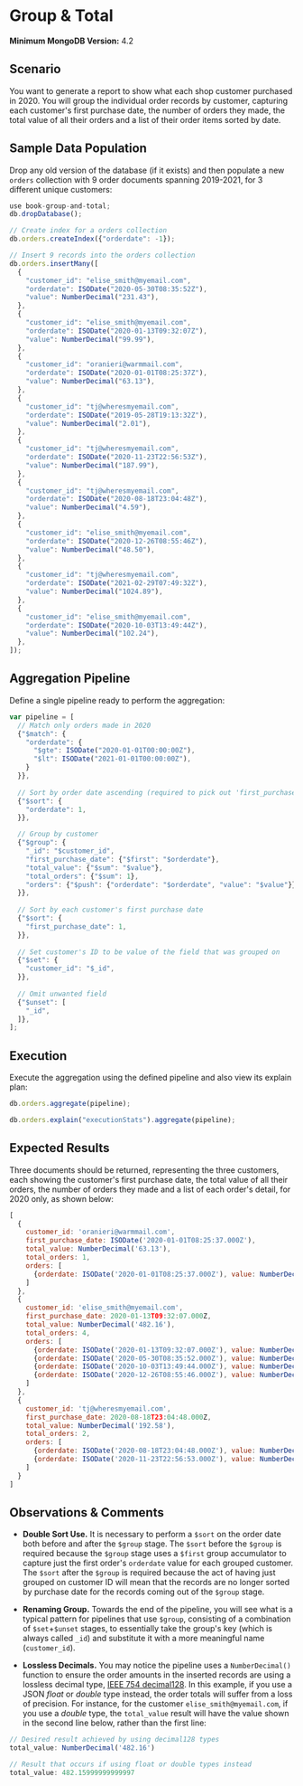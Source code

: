 # Group & Total

__Minimum MongoDB Version:__ 4.2


## Scenario

You want to generate a report to show what each shop customer purchased in 2020. You will group the individual order records by customer, capturing each customer's first purchase date, the number of orders they made, the total value of all their orders and a list of their order items sorted by date. 


## Sample Data Population

Drop any old version of the database (if it exists) and then populate a new `orders` collection with 9 order documents spanning 2019-2021, for 3 different unique customers:

```javascript
use book-group-and-total;
db.dropDatabase();

// Create index for a orders collection
db.orders.createIndex({"orderdate": -1});

// Insert 9 records into the orders collection
db.orders.insertMany([
  {
    "customer_id": "elise_smith@myemail.com",
    "orderdate": ISODate("2020-05-30T08:35:52Z"),
    "value": NumberDecimal("231.43"),
  },
  {
    "customer_id": "elise_smith@myemail.com",
    "orderdate": ISODate("2020-01-13T09:32:07Z"),
    "value": NumberDecimal("99.99"),
  },
  {
    "customer_id": "oranieri@warmmail.com",
    "orderdate": ISODate("2020-01-01T08:25:37Z"),
    "value": NumberDecimal("63.13"),
  },
  {
    "customer_id": "tj@wheresmyemail.com",
    "orderdate": ISODate("2019-05-28T19:13:32Z"),
    "value": NumberDecimal("2.01"),
  },  
  {
    "customer_id": "tj@wheresmyemail.com",
    "orderdate": ISODate("2020-11-23T22:56:53Z"),
    "value": NumberDecimal("187.99"),
  },
  {
    "customer_id": "tj@wheresmyemail.com",
    "orderdate": ISODate("2020-08-18T23:04:48Z"),
    "value": NumberDecimal("4.59"),
  },
  {
    "customer_id": "elise_smith@myemail.com",
    "orderdate": ISODate("2020-12-26T08:55:46Z"),
    "value": NumberDecimal("48.50"),
  },
  {
    "customer_id": "tj@wheresmyemail.com",
    "orderdate": ISODate("2021-02-29T07:49:32Z"),
    "value": NumberDecimal("1024.89"),
  },
  {
    "customer_id": "elise_smith@myemail.com",
    "orderdate": ISODate("2020-10-03T13:49:44Z"),
    "value": NumberDecimal("102.24"),
  },
]);
```


## Aggregation Pipeline

Define a single pipeline ready to perform the aggregation:

```javascript
var pipeline = [
  // Match only orders made in 2020
  {"$match": {
    "orderdate": {
      "$gte": ISODate("2020-01-01T00:00:00Z"),
      "$lt": ISODate("2021-01-01T00:00:00Z"),
    }
  }},
  
  // Sort by order date ascending (required to pick out 'first_purchase_date' below)
  {"$sort": {
    "orderdate": 1,
  }},      

  // Group by customer
  {"$group": {
    "_id": "$customer_id",
    "first_purchase_date": {"$first": "$orderdate"},
    "total_value": {"$sum": "$value"},
    "total_orders": {"$sum": 1},
    "orders": {"$push": {"orderdate": "$orderdate", "value": "$value"}},
  }},
  
  // Sort by each customer's first purchase date
  {"$sort": {
    "first_purchase_date": 1,
  }},    
  
  // Set customer's ID to be value of the field that was grouped on
  {"$set": {
    "customer_id": "$_id",
  }},
  
  // Omit unwanted field
  {"$unset": [
    "_id",
  ]},   
];
```


## Execution

Execute the aggregation using the defined pipeline and also view its explain plan:

```javascript
db.orders.aggregate(pipeline);
```

```javascript
db.orders.explain("executionStats").aggregate(pipeline);
```


## Expected Results

Three documents should be returned, representing the three customers, each showing the customer's first purchase date, the total value of all their orders, the number of orders they made and a list of each order's detail, for 2020 only, as shown below:

```javascript
[
  {
    customer_id: 'oranieri@warmmail.com',
    first_purchase_date: ISODate('2020-01-01T08:25:37.000Z'),
    total_value: NumberDecimal('63.13'),
    total_orders: 1,
    orders: [
      {orderdate: ISODate('2020-01-01T08:25:37.000Z'), value: NumberDecimal('63.13')}
    ]
  },
  {
    customer_id: 'elise_smith@myemail.com',
    first_purchase_date: 2020-01-13T09:32:07.000Z,
    total_value: NumberDecimal('482.16'),
    total_orders: 4,
    orders: [
      {orderdate: ISODate('2020-01-13T09:32:07.000Z'), value: NumberDecimal('99.99')},
      {orderdate: ISODate('2020-05-30T08:35:52.000Z'), value: NumberDecimal('231.43')},
      {orderdate: ISODate('2020-10-03T13:49:44.000Z'), value: NumberDecimal('102.24')},
      {orderdate: ISODate('2020-12-26T08:55:46.000Z'), value: NumberDecimal('48.50')}
    ]
  },
  {
    customer_id: 'tj@wheresmyemail.com',
    first_purchase_date: 2020-08-18T23:04:48.000Z,
    total_value: NumberDecimal('192.58'),
    total_orders: 2,
    orders: [
      {orderdate: ISODate('2020-08-18T23:04:48.000Z'), value: NumberDecimal('4.59')},
      {orderdate: ISODate('2020-11-23T22:56:53.000Z'), value: NumberDecimal('187.99')}
    ]
  }
]
```


## Observations & Comments

 * __Double Sort Use.__ It is necessary to perform a `$sort` on the order date both before and after the `$group` stage. The `$sort` before the `$group` is required because the `$group` stage uses a `$first` group accumulator to capture just the first order's `orderdate` value for each grouped customer. The `$sort` after the `$group` is required because the act of having just grouped on customer ID will mean that the records are no longer sorted by purchase date for the records coming out of the `$group` stage.
 
 * __Renaming Group.__ Towards the end of the pipeline, you will see what is a typical pattern for pipelines that use `$group`, consisting of a combination of `$set`+`$unset` stages, to essentially take the group's key (which is always called `_id`) and substitute it with a more meaningful name (`customer_id`).
 
 * __Lossless Decimals.__ You may notice the pipeline uses a `NumberDecimal()` function to ensure the order amounts in the inserted records are using a lossless decimal type, [IEEE 754 decimal128](https://docs.mongodb.com/manual/tutorial/model-monetary-data/). In this example, if you use a JSON _float_ or _double_ type instead, the order totals will suffer from a loss of precision. For instance, for the customer `elise_smith@myemail.com`, if you use a _double_ type, the `total_value` result will have the value shown in the second line below, rather than the first line:
 
```javascript
// Desired result achieved by using decimal128 types
total_value: NumberDecimal('482.16')

// Result that occurs if using float or double types instead
total_value: 482.15999999999997
```

